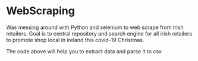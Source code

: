 # WebScraping

Was messing around with Python and selenium to web scrape from Irish retailers. Goal is to central repository and search engine for all irish retailers to promote shop local in ireland this covid-19 Christmas. 

The code above will help you to extract data and parse it to csv
